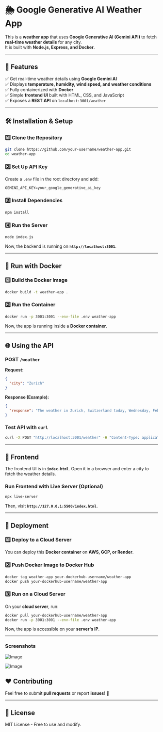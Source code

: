 # 🌦 Google Generative AI Weather App

This is a **weather app** that uses **Google Generative AI (Gemini API)** to fetch **real-time weather details** for any city.  
It is built with **Node.js, Express, and Docker**.

---

## 🚀 Features
✅ Get real-time weather details using **Google Gemini AI**  
✅ Displays **temperature, humidity, wind speed, and weather conditions**  
✅ Fully containerized with **Docker**  
✅ Simple **frontend UI** built with HTML, CSS, and JavaScript  
✅ Exposes a **REST API** on `localhost:3001/weather`

---

## 🛠️ Installation & Setup

### **1️⃣ Clone the Repository**
```sh
git clone https://github.com/your-username/weather-app.git
cd weather-app
```

### **2️⃣ Set Up API Key**
Create a `.env` file in the root directory and add:
```
GEMINI_API_KEY=your_google_generative_ai_key
```

### **3️⃣ Install Dependencies**
```sh
npm install
```

### **4️⃣ Run the Server**
```sh
node index.js
```

Now, the backend is running on **`http://localhost:3001`**.

---

## 🐫 **Run with Docker**
### **1️⃣ Build the Docker Image**
```sh
docker build -t weather-app .
```

### **2️⃣ Run the Container**
```sh
docker run -p 3001:3001 --env-file .env weather-app
```

Now, the app is running inside a **Docker container**.

---

## 🌐 **Using the API**
### **POST `/weather`**
**Request:**
```json
{
  "city": "Zurich"
}
```

**Response (Example):**
```json
{
  "response": "The weather in Zurich, Switzerland today, Wednesday, February 26, 2025, is light rain. The temperature is 42°F (5.56°C), but it feels like 34.8°F (1.56°C). The chance of rain is around 65%, and the humidity is around 82%. The wind is blowing from the WSW at 10 to 15 mph."
}
```

### **Test API with `curl`**
```sh
curl -X POST "http://localhost:3001/weather" -H "Content-Type: application/json" -d "{\"city\": \"Zurich\"}"
```

---

## 🎨 **Frontend**
The frontend UI is in **`index.html`**. Open it in a browser and enter a city to fetch the weather details.

### **Run Frontend with Live Server (Optional)**
```sh
npx live-server
```
Then, visit **`http://127.0.0.1:5500/index.html`**.

---

## 🚀 **Deployment**
### **1️⃣ Deploy to a Cloud Server**
You can deploy this **Docker container** on **AWS, GCP, or Render**.

### **2️⃣ Push Docker Image to Docker Hub**
```sh
docker tag weather-app your-dockerhub-username/weather-app
docker push your-dockerhub-username/weather-app
```

### **3️⃣ Run on a Cloud Server**
On your **cloud server**, run:
```sh
docker pull your-dockerhub-username/weather-app
docker run -p 3001:3001 --env-file .env weather-app
```

Now, the app is accessible on your **server's IP**.

---

### Screenshots
![Image](https://github.com/user-attachments/assets/830cd49d-8a53-45ff-913e-d21e0de03a45)

![Image](https://github.com/user-attachments/assets/3d7756f5-a81d-4c15-8a60-89d3a11850f0)

## ❤️ **Contributing**
Feel free to submit **pull requests** or report **issues**! 🚀

---

## 🐝 **License**
MIT License - Free to use and modify.

